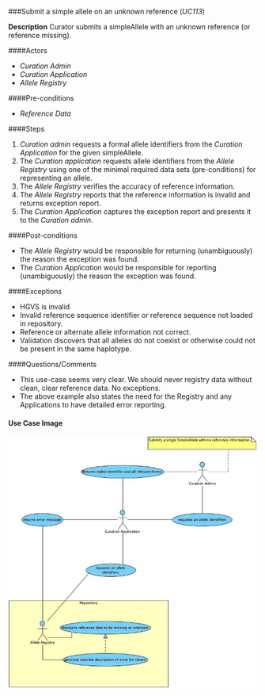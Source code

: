 ###Submit a simple allele on an unknown reference (*UC113*)

**Description**
Curator submits a simpleAllele with an unknown reference (or reference missing).

####Actors
- *Curation Admin*
- *Curation Application*
- *Allele Registry*

####Pre-conditions
- *Reference Data*

####Steps
1. *Curation admin* requests a formal allele identifiers from the *Curation Application* for the given simpleAllele.
2. The *Curation application* requests allele identifiers from the *Allele Registry* using one of the minimal required data sets (pre-conditions) for representing an allele.
3. The *Allele Registry* verifies the accuracy of reference information.
4. The *Allele Registry* reports that the reference information is invalid and returns exception report.
5. The *Curation Application* captures the exception report and presents it to the *Curation admin*.

####Post-conditions
- The *Allele Registry* would be responsible for returning (unambiguously) the reason the exception was found.
- The *Curation Application* would be responsible for reporting (unambiguously) the reason the exception was found.

####Exceptions
- HGVS is invalid
- Invalid reference sequence identifier or reference sequence not loaded in repository.
- Reference or alternate allele information not correct.
- Validation discovers that all alleles do not coexist or otherwise could not be present in the same haplotype.

####Questions/Comments
- This use-case seems very clear.  We should never registry data without clean, clear reference data. No exceptions.
- The above example also states the need for the Registry and any Applications to have detailed error reporting.

#### Use Case Image

![logo](https://github.com/clingen-data-model/allele-registry/blob/master/images/UC113.jpg)